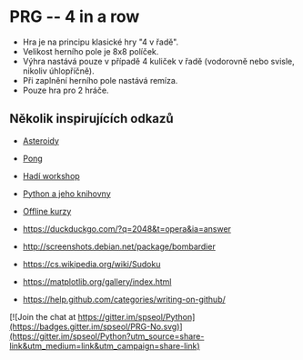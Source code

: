 # PRG -- 4 in a row

- Hra je na principu klasické hry "4 v řadě".
- Velikost herního pole je 8x8 políček.
- Výhra nastává pouze v případě 4 kuliček v řadě
(vodorovně nebo svisle, nikoliv úhlopříčně).
- Při zaplnění herního pole nastává remíza.
- Pouze hra pro 2 hráče.


## Několik inspirujících odkazů


* [Asteroidy](https://naucse.python.cz/2018/installfest/)
* [Pong](https://naucse.python.cz/2018/installfest/projects/pong/)
* [Hadí workshop](https://naucse.python.cz/2018/snake-hradec/)
* [Python a jeho knihovny](https://naucse.python.cz/2018/pyknihovny-jaro/)
* [Offline kurzy](https://naucse.python.cz/runs/all/)


* <https://duckduckgo.com/?q=2048&t=opera&ia=answer>
* <http://screenshots.debian.net/package/bombardier>
* <https://cs.wikipedia.org/wiki/Sudoku>
* <https://matplotlib.org/gallery/index.html>

* <https://help.github.com/categories/writing-on-github/>


[![Join the chat at https://gitter.im/spseol/Python](https://badges.gitter.im/spseol/PRG-No.svg)](https://gitter.im/spseol/Python?utm_source=share-link&utm_medium=link&utm_campaign=share-link)
